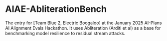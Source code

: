 # AIAE-AbliterationBench
The entry for [Team Blue 2, Electric Boogaloo]  at the January 2025 AI-Plans AI Alignment Evals Hackathon. It uses Abliteration (Arditi et al) as a base for benchmarking model resilience to residual stream attacks.
